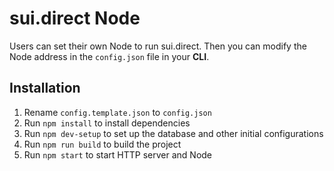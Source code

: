 # sui.direct Node

Users can set their own Node to run sui.direct. Then you can modify the Node address in the `config.json` file in your **CLI**.

## Installation

1) Rename `config.template.json` to `config.json`
2) Run `npm install` to install dependencies
3) Run `npm dev-setup` to set up the database and other initial configurations
4) Run `npm run build` to build the project
5) Run `npm start` to start HTTP server and Node